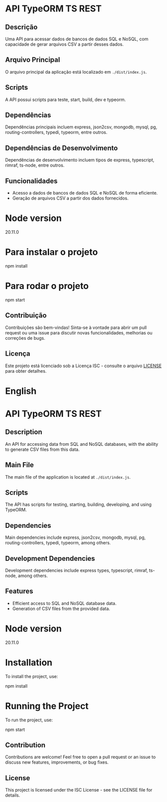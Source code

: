 
# API TypeORM TS REST

## Descrição

Uma API para acessar dados de bancos de dados SQL e NoSQL, com capacidade de gerar arquivos CSV a partir desses dados.

## Arquivo Principal

O arquivo principal da aplicação está localizado em `./dist/index.js`.

## Scripts

A API possui scripts para teste, start, build, dev e typeorm.

## Dependências

Dependências principais incluem express, json2csv, mongodb, mysql, pg, routing-controllers, typedi, typeorm, entre outros.

## Dependências de Desenvolvimento

Dependências de desenvolvimento incluem tipos de express, typescript, rimraf, ts-node, entre outros.

## Funcionalidades

- Acesso a dados de bancos de dados SQL e NoSQL de forma eficiente.
- Geração de arquivos CSV a partir dos dados fornecidos.

# Node version 

20.11.0

# Para instalar o projeto

npm install

# Para rodar o projeto

npm start


## Contribuição

Contribuições são bem-vindas! Sinta-se à vontade para abrir um pull request ou uma issue para discutir novas funcionalidades, melhorias ou correções de bugs.

## Licença

Este projeto está licenciado sob a Licença ISC - consulte o arquivo [LICENSE](LICENSE) para obter detalhes.

# English

# API TypeORM TS REST

## Description

An API for accessing data from SQL and NoSQL databases, with the ability to generate CSV files from this data.

## Main File

The main file of the application is located at `./dist/index.js`.

## Scripts

The API has scripts for testing, starting, building, developing, and using TypeORM.

## Dependencies

Main dependencies include express, json2csv, mongodb, mysql, pg, routing-controllers, typedi, typeorm, among others.

## Development Dependencies

Development dependencies include express types, typescript, rimraf, ts-node, among others.

## Features

- Efficient access to SQL and NoSQL database data.
- Generation of CSV files from the provided data.

# Node version 

20.11.0

# Installation

To install the project, use:

npm install

# Running the Project

To run the project, use:

npm start

## Contribution
Contributions are welcome! Feel free to open a pull request or an issue to discuss new features, improvements, or bug fixes.

## License
This project is licensed under the ISC License - see the LICENSE file for details.



